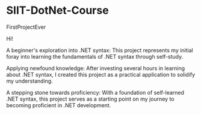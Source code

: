 # SIIT-DotNet-Course

FirstProjectEver

Hi!

A beginner's exploration into .NET syntax: This project represents my initial foray into learning the fundamentals of .NET syntax through self-study.

Applying newfound knowledge: After investing several hours in learning about .NET syntax, I created this project as a practical application to solidify my understanding.

A stepping stone towards proficiency: With a foundation of self-learned .NET syntax, this project serves as a starting point on my journey to becoming proficient in .NET development.
